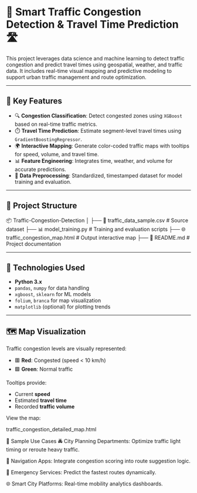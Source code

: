 # 🚦 Smart Traffic Congestion Detection & Travel Time Prediction 🛣️

This project leverages data science and machine learning to detect traffic congestion and predict travel times using geospatial, weather, and traffic data. It includes real-time visual mapping and predictive modeling to support urban traffic management and route optimization.

---

## 🧠 Key Features

- 🔍 **Congestion Classification**: Detect congested zones using `XGBoost` based on real-time traffic metrics.
- ⏱️ **Travel Time Prediction**: Estimate segment-level travel times using `GradientBoostingRegressor`.
- 🌍 **Interactive Mapping**: Generate color-coded traffic maps with tooltips for speed, volume, and travel time.
- 📊 **Feature Engineering**: Integrates time, weather, and volume for accurate predictions.
- 📂 **Data Preprocessing**: Standardized, timestamped dataset for model training and evaluation.

---

## 📁 Project Structure

📦 Traffic-Congestion-Detection
│
├── 📜 traffic_data_sample.csv # Source dataset
├── 📊 model_training.py # Training and evaluation scripts
├── 🌐 traffic_congestion_map.html # Output interactive map
├── 🧾 README.md # Project documentation

---

## 🔧 Technologies Used

- **Python 3.x**
- `pandas`, `numpy` for data handling
- `xgboost`, `sklearn` for ML models
- `folium`, `branca` for map visualization
- `matplotlib` (optional) for plotting trends

---

## 🗺️ Map Visualization

Traffic congestion levels are visually represented:

- 🟥 **Red**: Congested (speed < 10 km/h)
- 🟩 **Green**: Normal traffic

Tooltips provide:
- Current **speed**
- Estimated **travel time**
- Recorded **traffic volume**

View the map:

traffic_congestion_detailed_map.html

📌 Sample Use Cases
🚔 City Planning Departments: Optimize traffic light timing or reroute heavy traffic.

🚗 Navigation Apps: Integrate congestion scoring into route suggestion logic.

🏥 Emergency Services: Predict the fastest routes dynamically.

🌐 Smart City Platforms: Real-time mobility analytics dashboards.



